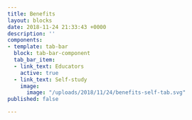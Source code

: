 ```yaml
---
title: Benefits
layout: blocks
date: 2018-11-24 21:33:43 +0000
description: ''
components:
- template: tab-bar
  block: tab-bar-component
  tab_bar_item:
  - link_text: Educators
    active: true
  - link_text: Self-study
    image:
      image: "/uploads/2018/11/24/benefits-self-tab.svg"
published: false

---
```


